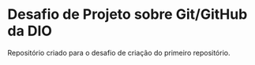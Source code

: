 # Desafio de Projeto sobre Git/GitHub da DIO
Repositório criado para o desafio de criação do primeiro repositório.
